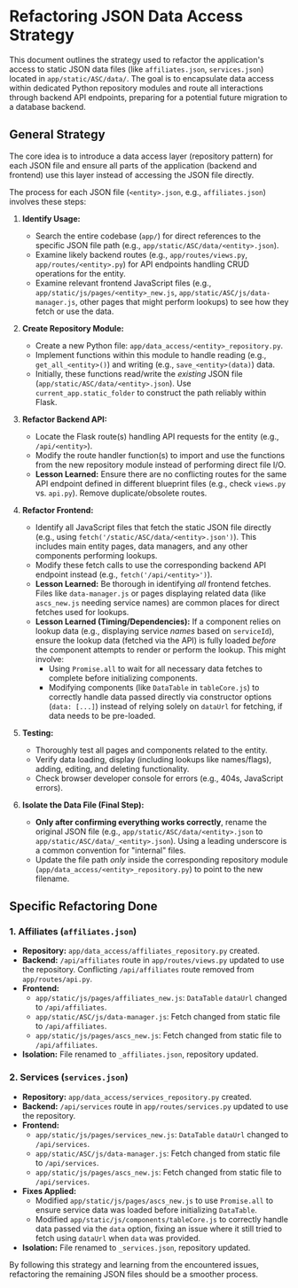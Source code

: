 # Refactoring JSON Data Access Strategy

This document outlines the strategy used to refactor the application's access to static JSON data files (like `affiliates.json`, `services.json`) located in `app/static/ASC/data/`. The goal is to encapsulate data access within dedicated Python repository modules and route all interactions through backend API endpoints, preparing for a potential future migration to a database backend.

## General Strategy

The core idea is to introduce a data access layer (repository pattern) for each JSON file and ensure all parts of the application (backend and frontend) use this layer instead of accessing the JSON file directly.

The process for each JSON file (`<entity>.json`, e.g., `affiliates.json`) involves these steps:

1. **Identify Usage:**
    * Search the entire codebase (`app/`) for direct references to the specific JSON file path (e.g., `app/static/ASC/data/<entity>.json`).
    * Examine likely backend routes (e.g., `app/routes/views.py`, `app/routes/<entity>.py`) for API endpoints handling CRUD operations for the entity.
    * Examine relevant frontend JavaScript files (e.g., `app/static/js/pages/<entity>_new.js`, `app/static/ASC/js/data-manager.js`, other pages that might perform lookups) to see how they fetch or use the data.

2. **Create Repository Module:**
    * Create a new Python file: `app/data_access/<entity>_repository.py`.
    * Implement functions within this module to handle reading (e.g., `get_all_<entity>()`) and writing (e.g., `save_<entity>(data)`) data.
    * Initially, these functions read/write the *existing* JSON file (`app/static/ASC/data/<entity>.json`). Use `current_app.static_folder` to construct the path reliably within Flask.

3. **Refactor Backend API:**
    * Locate the Flask route(s) handling API requests for the entity (e.g., `/api/<entity>`).
    * Modify the route handler function(s) to import and use the functions from the new repository module instead of performing direct file I/O.
    * **Lesson Learned:** Ensure there are no conflicting routes for the same API endpoint defined in different blueprint files (e.g., check `views.py` vs. `api.py`). Remove duplicate/obsolete routes.

4. **Refactor Frontend:**
    * Identify all JavaScript files that fetch the static JSON file directly (e.g., using `fetch('/static/ASC/data/<entity>.json')`). This includes main entity pages, data managers, and any other components performing lookups.
    * Modify these fetch calls to use the corresponding backend API endpoint instead (e.g., `fetch('/api/<entity>')`).
    * **Lesson Learned:** Be thorough in identifying *all* frontend fetches. Files like `data-manager.js` or pages displaying related data (like `ascs_new.js` needing service names) are common places for direct fetches used for lookups.
    * **Lesson Learned (Timing/Dependencies):** If a component relies on lookup data (e.g., displaying service *names* based on `serviceId`), ensure the lookup data (fetched via the API) is fully loaded *before* the component attempts to render or perform the lookup. This might involve:
        * Using `Promise.all` to wait for all necessary data fetches to complete before initializing components.
        * Modifying components (like `DataTable` in `tableCore.js`) to correctly handle data passed directly via constructor options (`data: [...]`) instead of relying solely on `dataUrl` for fetching, if data needs to be pre-loaded.

5. **Testing:**
    * Thoroughly test all pages and components related to the entity.
    * Verify data loading, display (including lookups like names/flags), adding, editing, and deleting functionality.
    * Check browser developer console for errors (e.g., 404s, JavaScript errors).

6. **Isolate the Data File (Final Step):**
    * **Only after confirming everything works correctly**, rename the original JSON file (e.g., `app/static/ASC/data/<entity>.json` to `app/static/ASC/data/_<entity>.json`). Using a leading underscore is a common convention for "internal" files.
    * Update the file path *only* inside the corresponding repository module (`app/data_access/<entity>_repository.py`) to point to the new filename.

## Specific Refactoring Done

### 1. Affiliates (`affiliates.json`)

* **Repository:** `app/data_access/affiliates_repository.py` created.
* **Backend:** `/api/affiliates` route in `app/routes/views.py` updated to use the repository. Conflicting `/api/affiliates` route removed from `app/routes/api.py`.
* **Frontend:**
  * `app/static/js/pages/affiliates_new.js`: `DataTable` `dataUrl` changed to `/api/affiliates`.
  * `app/static/ASC/js/data-manager.js`: Fetch changed from static file to `/api/affiliates`.
  * `app/static/js/pages/ascs_new.js`: Fetch changed from static file to `/api/affiliates`.
* **Isolation:** File renamed to `_affiliates.json`, repository updated.

### 2. Services (`services.json`)

* **Repository:** `app/data_access/services_repository.py` created.
* **Backend:** `/api/services` route in `app/routes/services.py` updated to use the repository.
* **Frontend:**
  * `app/static/js/pages/services_new.js`: `DataTable` `dataUrl` changed to `/api/services`.
  * `app/static/ASC/js/data-manager.js`: Fetch changed from static file to `/api/services`.
  * `app/static/js/pages/ascs_new.js`: Fetch changed from static file to `/api/services`.
* **Fixes Applied:**
  * Modified `app/static/js/pages/ascs_new.js` to use `Promise.all` to ensure service data was loaded before initializing `DataTable`.
  * Modified `app/static/js/components/tableCore.js` to correctly handle data passed via the `data` option, fixing an issue where it still tried to fetch using `dataUrl` when `data` was provided.
* **Isolation:** File renamed to `_services.json`, repository updated.

By following this strategy and learning from the encountered issues, refactoring the remaining JSON files should be a smoother process.
